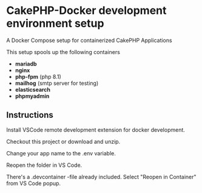# CakePHP-Docker development environment setup

A Docker Compose setup for containerized CakePHP Applications

This setup spools up the following containers

* **mariadb**
* **nginx**
* **php-fpm** (php 8.1)
* **mailhog** (smtp server for testing)
* **elasticsearch**
* **phpmyadmin**

## Instructions

Install VSCode remote development extension for docker development.

Checkout this project or download and unzip.

Change your app name to the .env variable.

Reopen the folder in VS Code.

There's a .devcontainer -file already included. Select "Reopen in Container" from VS Code popup.
